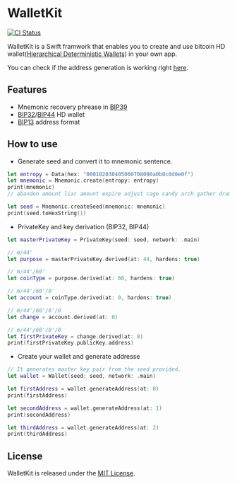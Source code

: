 # WalletKit

[![CI Status](https://img.shields.io/travis/coinpaprika/HDWalletKit.svg?style=flat)](https://travis-ci.org/coinpaprika/HDWalletKit)

WalletKit is a Swift framwork that enables you to create and use bitcoin HD wallet([Hierarchical Deterministic Wallets](https://github.com/bitcoin/bips/blob/master/bip-0032.mediawiki)) in your own app.

You can check if the address generation is working right [here](https://iancoleman.io/bip39/).

## Features
- Mnemonic recovery phrease in [BIP39](https://github.com/bitcoin/bips/blob/master/bip-0039.mediawiki)
- [BIP32](https://github.com/bitcoin/bips/blob/master/bip-0032.mediawiki)/[BIP44](https://github.com/bitcoin/bips/blob/master/bip-0044.mediawiki) HD wallet
- [BIP13](https://github.com/bitcoin/bips/blob/master/bip-0013.mediawiki) address format

## How to use

- Generate seed and convert it to mnemonic sentence.

```swift
let entropy = Data(hex: "000102030405060708090a0b0c0d0e0f")
let mnemonic = Mnemonic.create(entropy: entropy)
print(mnemonic)
// abandon amount liar amount expire adjust cage candy arch gather drum buyer

let seed = Mnemonic.createSeed(mnemonic: mnemonic)
print(seed.toHexString())
```

- PrivateKey and key derivation (BIP32, BIP44)

```swift
let masterPrivateKey = PrivateKey(seed: seed, network: .main)

// m/44'
let purpose = masterPrivateKey.derived(at: 44, hardens: true)

// m/44'/60'
let coinType = purpose.derived(at: 60, hardens: true)

// m/44'/60'/0'
let account = coinType.derived(at: 0, hardens: true)

// m/44'/60'/0'/0
let change = account.derived(at: 0)

// m/44'/60'/0'/0
let firstPrivateKey = change.derived(at: 0)
print(firstPrivateKey.publicKey.address)
```


- Create your wallet and generate addresse

```swift
// It generates master key pair from the seed provided.
let wallet = Wallet(seed: seed, network: .main)

let firstAddress = wallet.generateAddress(at: 0)
print(firstAddress)

let secondAddress = wallet.generateAddress(at: 1)
print(secondAddress)

let thirdAddress = wallet.generateAddress(at: 2)
print(thirdAddress)
```

## License
WalletKit is released under the [MIT License](LICENSE.md).
